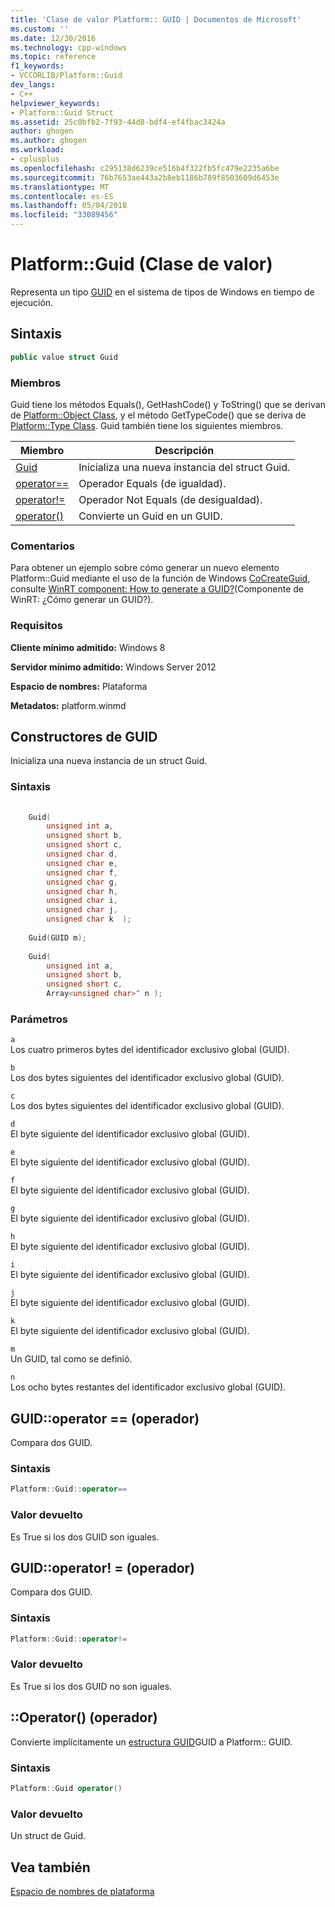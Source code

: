 ```yaml
---
title: 'Clase de valor Platform:: GUID | Documentos de Microsoft'
ms.custom: ''
ms.date: 12/30/2016
ms.technology: cpp-windows
ms.topic: reference
f1_keywords:
- VCCORLIB/Platform::Guid
dev_langs:
- C++
helpviewer_keywords:
- Platform::Guid Struct
ms.assetid: 25c0bfb2-7f93-44d8-bdf4-ef4fbac3424a
author: ghogen
ms.author: ghogen
ms.workload:
- cplusplus
ms.openlocfilehash: c295138d6239ce516b4f322fb5fc479e2235a6be
ms.sourcegitcommit: 76b7653ae443a2b8eb1186b789f8503609d6453e
ms.translationtype: MT
ms.contentlocale: es-ES
ms.lasthandoff: 05/04/2018
ms.locfileid: "33089456"
---
```

# <a name="platformguid-value-class"></a>Platform::Guid (Clase de valor)
Representa un tipo [GUID](http://msdn.microsoft.com/library/windows/desktop/aa373931\(v=vs.85\).aspx) en el sistema de tipos de Windows en tiempo de ejecución.  
  
## <a name="syntax"></a>Sintaxis  
  
```cpp  
public value struct Guid  
```  
  
### <a name="members"></a>Miembros  
 Guid tiene los métodos Equals(), GetHashCode() y ToString() que se derivan de [Platform::Object Class](../cppcx/platform-object-class.md), y el método GetTypeCode() que se deriva de [Platform::Type Class](../cppcx/platform-type-class.md). Guid también tiene los siguientes miembros.  
  
|Miembro|Descripción|  
|------------|-----------------|  
|[Guid](#ctor)|Inicializa una nueva instancia del struct Guid.|  
|[operator==](#operator-equality)|Operador Equals (de igualdad).|  
|[operator!=](#operator-not-equal)|Operador Not Equals (de desigualdad).|  
|[operator()](#operator-call)|Convierte un Guid en un GUID.|  
  
### <a name="remarks"></a>Comentarios  
 Para obtener un ejemplo sobre cómo generar un nuevo elemento Platform::Guid mediante el uso de la función de Windows [CoCreateGuid](http://msdn.microsoft.com/library/windows/desktop/ms688568\(v=vs.85\).aspx), consulte [WinRT component: How to generate a GUID?](http://blogs.msdn.com/b/eternalcoding/archive/2013/03/25/winrt-component-how-to-generate-a-guid.aspx)(Componente de WinRT: ¿Cómo generar un GUID?).  
  
### <a name="requirements"></a>Requisitos  
 **Cliente mínimo admitido:** Windows 8  
  
 **Servidor mínimo admitido:** Windows Server 2012  
  
 **Espacio de nombres:** Plataforma  
  
 **Metadatos:** platform.winmd  

 
## <a name="ctor"></a> Constructores de GUID
Inicializa una nueva instancia de un struct Guid.  
  
### <a name="syntax"></a>Sintaxis  
  
```cpp  
  
    Guid(  
        unsigned int a,   
        unsigned short b,   
        unsigned short c,   
        unsigned char d,   
        unsigned char e,   
        unsigned char f,   
        unsigned char g,   
        unsigned char h,   
        unsigned char i,   
        unsigned char j,   
        unsigned char k  );  
  
    Guid(GUID m);  
  
    Guid(  
        unsigned int a,   
        unsigned short b,   
        unsigned short c,   
        Array<unsigned char>^ n );  
```  
  
### <a name="parameters"></a>Parámetros  
 `a`  
 Los cuatro primeros bytes del identificador exclusivo global (GUID).  
  
 `b`  
 Los dos bytes siguientes del identificador exclusivo global (GUID).  
  
 `c`  
 Los dos bytes siguientes del identificador exclusivo global (GUID).  
  
 `d`  
 El byte siguiente del identificador exclusivo global (GUID).  
  
 `e`  
 El byte siguiente del identificador exclusivo global (GUID).  
  
 `f`  
 El byte siguiente del identificador exclusivo global (GUID).  
  
 `g`  
 El byte siguiente del identificador exclusivo global (GUID).  
  
 `h`  
 El byte siguiente del identificador exclusivo global (GUID).  
  
 `i`  
 El byte siguiente del identificador exclusivo global (GUID).  
  
 `j`  
 El byte siguiente del identificador exclusivo global (GUID).  
  
 `k`  
 El byte siguiente del identificador exclusivo global (GUID).  
  
 `m`  
 Un GUID, tal como se definió.  
  
 `n`  
 Los ocho bytes restantes del identificador exclusivo global (GUID).  
  

## <a name="operator-equality"></a> GUID::operator == (operador)
Compara dos GUID.  
  
### <a name="syntax"></a>Sintaxis  
  
```cpp  
Platform::Guid::operator==  
```  
  
### <a name="return-value"></a>Valor devuelto  
 Es True si los dos GUID son iguales.

## <a name="operator-inequality"></a> GUID::operator! = (operador)
Compara dos GUID.  
  
### <a name="syntax"></a>Sintaxis  
  
```cpp  
Platform::Guid::operator!=  
```  
  
### <a name="return-value"></a>Valor devuelto  
 Es True si los dos GUID no son iguales.



## <a name="operator-call"></a> ::Operator() (operador)
Convierte implícitamente un [estructura GUID](http://msdn.microsoft.com/library/windows/desktop/aa373931\(v=vs.85\).aspx)GUID a Platform:: GUID.  
  
### <a name="syntax"></a>Sintaxis  
  
```cpp  
Platform::Guid operator()  
```  
  
### <a name="return-value"></a>Valor devuelto  
 Un struct de Guid.  
  
  
## <a name="see-also"></a>Vea también  
 [Espacio de nombres de plataforma](../cppcx/platform-namespace-c-cx.md)